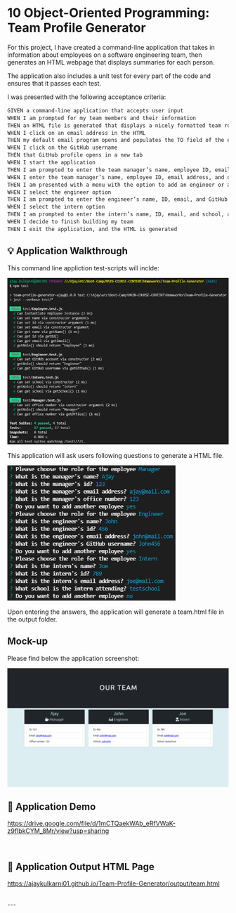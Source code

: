 # 10 Object-Oriented Programming: Team Profile Generator

For this project, I have created a command-line application that takes in information about employees on a software engineering team, then generates an HTML webpage that displays summaries for each person.

The application also includes a unit test for every part of the code and ensures that it passes each test.

I was presented with the following acceptance criteria:

```md
GIVEN a command-line application that accepts user input
WHEN I am prompted for my team members and their information
THEN an HTML file is generated that displays a nicely formatted team roster based on user input
WHEN I click on an email address in the HTML
THEN my default email program opens and populates the TO field of the email with the address
WHEN I click on the GitHub username
THEN that GitHub profile opens in a new tab
WHEN I start the application
THEN I am prompted to enter the team manager’s name, employee ID, email address, and office number
WHEN I enter the team manager’s name, employee ID, email address, and office number
THEN I am presented with a menu with the option to add an engineer or an intern or to finish building my team
WHEN I select the engineer option
THEN I am prompted to enter the engineer’s name, ID, email, and GitHub username, and I am taken back to the menu
WHEN I select the intern option
THEN I am prompted to enter the intern’s name, ID, email, and school, and I am taken back to the menu
WHEN I decide to finish building my team
THEN I exit the application, and the HTML is generated
```

## 💡 Application Walkthrough

This command line appliction test-scripts will inclde:

![Application test scripts](./Assets/application-testscripts.png)

This application will ask users following questions to generate a HTML file.

![Application questions](./Assets/application-questions.png)


Upon entering the answers, the application will generate a team.html file in the output folder.

## Mock-up

Please find below the application screenshot:

![Application output](./Assets/application-output.png)

## 🔗 Application Demo

https://drive.google.com/file/d/1mCTQaekWAb_eRfVWaK-z9fIbkCYM_8Mr/view?usp=sharing

   <br/>

## 🔗 Application Output HTML Page

https://ajaykulkarni01.github.io/Team-Profile-Generator/output/team.html

   <br/>
---
